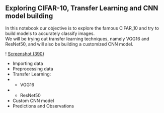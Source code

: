 ## Exploring CIFAR-10, Transfer Learning and CNN model building  

In this notebook our objective is to explore the famous CIFAR_10 and try to build models to accurately classify images.  
We will be trying out transfer learning techniques, namely VGG16 and ResNet50, and will also be building a customized CNN model.  

! [Screenshot (390)](https://raw.githubusercontent.com/D-2000-99/Data-Science/main/CIFAR-10/example_cifar.png)

- Importing data
- Preprocessing data
- Transfer Learning:
- - VGG16
- - ResNet50
- Custom CNN model
- Predictions and Observations
